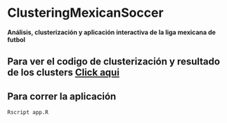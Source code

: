 # ClusteringMexicanSoccer
**Análisis, clusterización   y aplicación interactiva de la liga mexicana de futbol**



## Para ver el codigo de clusterización y resultado de los clusters [Click aqui](https://mahonry.github.io/ClusteringMexicanSoccer/)

## Para correr la aplicación 
    
    Rscript app.R
    
    
 


